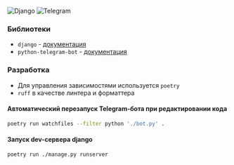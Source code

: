 ![Django](https://img.shields.io/badge/django-%23092E20.svg?style=for-the-badge&logo=django&logoColor=white)
![Telegram](https://img.shields.io/badge/Telegram-2CA5E0?style=for-the-badge&logo=telegram&logoColor=white)

### Библиотеки
* `django` - [документация](https://docs.djangoproject.com/en/5.1/)
* `python-telegram-bot` - [документация](https://python-telegram-bot.org/)

### Разработка
* Для управления зависимостями используется `poetry`
* `ruff` в качестве линтера и форматтера

#### Автоматический перезапуск Telegram-бота при редактировании кода
```bash
poetry run watchfiles --filter python './bot.py' .
```

#### Запуск dev-сервера django
```bash
poetry run ./manage.py runserver
```
